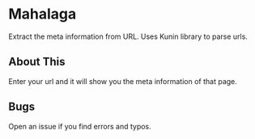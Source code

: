 # Mahalaga
Extract the meta information from URL. Uses Kunin library to parse urls.

## About This
Enter your url and it will show you the meta information of that page.

## Bugs
Open an issue if you find errors and typos.
